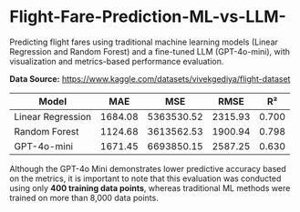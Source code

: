# Flight-Fare-Prediction-ML-vs-LLM-
Predicting flight fares using traditional machine learning models (Linear Regression and Random Forest) and a fine-tuned LLM (GPT-4o-mini), with visualization and metrics-based performance evaluation.

**Data Source:** https://www.kaggle.com/datasets/vivekgediya/flight-dataset 

| Model             |   MAE   |     MSE    |   RMSE   |  R²   |
| ----------------- | ------- | ---------- | -------- | ----- |
| Linear Regression | 1684.08 | 5363530.52 | 2315.93  | 0.700 |
| Random Forest     | 1124.68 | 3613562.53 | 1900.94  | 0.798 |
| GPT-4o-mini       | 1671.45 | 6693850.15 | 2587.25  | 0.630 |


Although the GPT-4o Mini demonstrates lower predictive accuracy based on the metrics, it is important to note that this evaluation was conducted using only **400 training data points**, whereas traditional ML methods were trained on more than 8,000 data points. 
